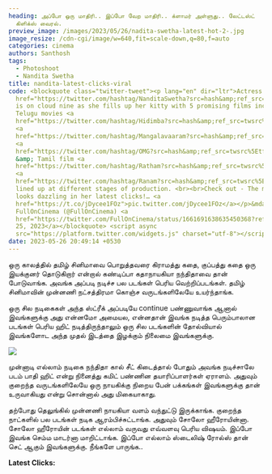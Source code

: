 ```yaml
---
heading: அப்போ ஒரு மாதிரி.. இப்போ வேற மாதிரி.. க்ளாமர் அள்ளுது.. லேட்டஸ்ட்
  கிளிக்ஸ் வைரல்.
preview_image: /images/2023/05/26/nadita-swetha-latest-hot-2-.jpg
image_resize: /cdn-cgi/image/w=640,fit=scale-down,q=80,f=auto
categories: cinema
authors: Santhosh
tags:
  - Photoshoot
  - Nandita Swetha
title: nandita-latest-clicks-viral
code: <blockquote class="twitter-tweet"><p lang="en" dir="ltr">Actress <a
  href="https://twitter.com/hashtag/NanditaSwetha?src=hash&amp;ref_src=twsrc%5Etfw">#NanditaSwetha</a>
  is on cloud nine as she fills up her kitty with 5 promising films including
  Telugu movies <a
  href="https://twitter.com/hashtag/Hidimba?src=hash&amp;ref_src=twsrc%5Etfw">#Hidimba</a>
  <a
  href="https://twitter.com/hashtag/Mangalavaaram?src=hash&amp;ref_src=twsrc%5Etfw">#Mangalavaaram</a>
  <a
  href="https://twitter.com/hashtag/OMG?src=hash&amp;ref_src=twsrc%5Etfw">#OMG</a>
  &amp; Tamil film <a
  href="https://twitter.com/hashtag/Ratham?src=hash&amp;ref_src=twsrc%5Etfw">#Ratham</a>,
  <a
  href="https://twitter.com/hashtag/Ranam?src=hash&amp;ref_src=twsrc%5Etfw">#Ranam</a>
  lined up at different stages of production. <br><br>Check out - The missy
  looks dazzling in her latest clicks!… <a
  href="https://t.co/jDycee1FOz">pic.twitter.com/jDycee1FOz</a></p>&mdash;
  FullOnCinema (@FullOnCinema) <a
  href="https://twitter.com/FullOnCinema/status/1661691638635450368?ref_src=twsrc%5Etfw">May
  25, 2023</a></blockquote> <script async
  src="https://platform.twitter.com/widgets.js" charset="utf-8"></script>
date: 2023-05-26 20:49:14 +0530
---
```



ஒரு காலத்தில் தமிழ் சினிமாவை பொறுத்தவரை கிராமத்து கதை, குப்பத்து கதை ஒரு இயக்குனர் தொடுகிறார் என்றால் கண்டிப்பா கதாநாயகியா நந்திதாவை தான் போடுவாங்க. அவங்க அப்படி நடிச்ச பல படங்கள் பெரிய வெற்றிப்படங்கள். தமிழ் சினிமாவின் முன்னணி நட்சத்திரமா கொஞ்ச வருடங்களிலேயே உயர்ந்தாங்க.

ஒரு சில நடிகைகள் அந்த ஸ்ட்ரீக் அப்படியே continue பண்ணுவாங்க ஆனால் இவங்களுக்கு அது என்னமோ அமையல, என்னதான் இவங்க நடித்த பெரும்பாலான படங்கள் பெரிய ஹிட் நடித்திருந்தாலும் ஒரு சில படங்களின் தோல்வியால் இவங்களோட அந்த முதல் இடத்தை இழக்கும் நிலைமை இவங்களுக்கு.

![](/images/2023/05/26/nadita-swetha-latest-hot-1-.jpg)

முன்னாடி எல்லாம் நடிகை நந்திதா கால் சீட் கிடைத்தால் போதும் அவங்க நடிச்சாலே படம் பாதி ஹிட் என்று நினைத்து கமிட் பண்ணின தயாரிப்பாளர்கள் ஏராளம். அதுவும் குறைந்த வருடங்களிலேயே ஒரு நாயகிக்கு நிறைய பேன் பக்கங்கள் இவங்களுக்கு தான் உருவாகியது என்று சொன்னால் அது மிகையாகாது. 

தற்போது தெலுங்கில் முன்னணி நாயகியா வளம் வந்துட்டு இருக்காங்க. குறைந்த நாட்களில் பல படங்கள் நடிக ஆரம்பிச்சுட்டாங்க. அதுவும் சோலோ ஹீரோயின்னா. சோலோ ஹீரோயின் படங்கள் எல்லாம் வருவது எவ்வளவு பெரிய விஷயம். இப்போ இவங்க செம்ம மாடர்னா மாறிட்டாங்க. இப்போ எல்லாம் ஸ்டைலிஷ் ரோல்ஸ் தான் செட் ஆகும் இவங்களுக்கு. நீங்களே பாருங்க..

**Latest Clicks:**